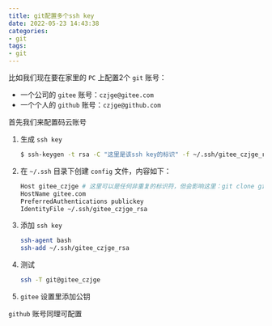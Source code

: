 ```yaml
---
title: git配置多个ssh key
date: 2022-05-23 14:43:38
categories:
- git
tags:
- git
---
```


比如我们现在要在家里的 `PC` 上配置2个 `git` 账号：
- 一个公司的 `gitee` 账号：`czjge@gitee.com`
- 一个个人的 `github` 账号：`czjge@github.com`

首先我们来配置码云账号

1. 生成 `ssh key`
   ``` bash
   $ ssh-keygen -t rsa -C "这里是该ssh key的标识" -f ~/.ssh/gitee_czjge_rsa
   ```
2. 在 `~/.ssh` 目录下创建 `config` 文件，内容如下：
   ``` bash
   Host gitee_czjge # 这里可以是任何非重复的标识符，但会影响这里：git clone git@gitee_czjge:czjge/wechat-vote.git
   HostName gitee.com
   PreferredAuthentications publickey
   IdentityFile ~/.ssh/gitee_czjge_rsa
   ```
3. 添加 `ssh key`
   ``` bash
   ssh-agent bash
   ssh-add ~/.ssh/gitee_czjge_rsa
   ```
4. 测试
   ``` bash
   ssh -T git@gitee_czjge
   ```
5. `gitee` 设置里添加公钥
   
`github` 账号同理可配置
